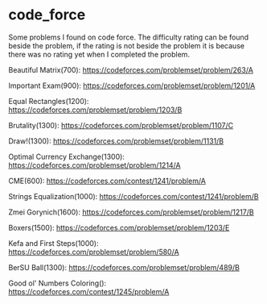 # code_force
Some problems I found on code force. The difficulty rating can be found beside the problem, if the rating is not beside the problem it is because there was no rating yet when I completed the problem.

Beautiful Matrix(700): https://codeforces.com/problemset/problem/263/A

Important Exam(900): https://codeforces.com/problemset/problem/1201/A

Equal Rectangles(1200): https://codeforces.com/problemset/problem/1203/B

Brutality(1300): https://codeforces.com/problemset/problem/1107/C

Draw!(1300): https://codeforces.com/problemset/problem/1131/B

Optimal Currency Exchange(1300): https://codeforces.com/problemset/problem/1214/A

CME(600): https://codeforces.com/contest/1241/problem/A

Strings Equalization(1000): https://codeforces.com/contest/1241/problem/B

Zmei Gorynich(1600): https://codeforces.com/problemset/problem/1217/B

Boxers(1500): https://codeforces.com/problemset/problem/1203/E

Kefa and First Steps(1000): https://codeforces.com/problemset/problem/580/A

BerSU Ball(1300): https://codeforces.com/problemset/problem/489/B

Good ol' Numbers Coloring(): https://codeforces.com/contest/1245/problem/A
